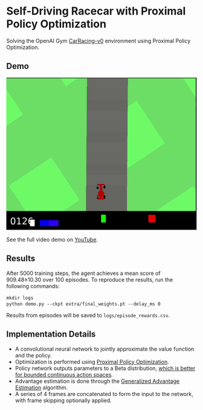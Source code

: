 # Self-Driving Racecar with Proximal Policy Optimization

Solving the OpenAI Gym [CarRacing-v0](https://gym.openai.com/envs/CarRacing-v0) environment using Proximal Policy Optimization.

## Demo

![Video Demo](extra/demo.gif)

See the full video demo on [YouTube](https://youtu.be/s1uKkmNiNhM).

## Results

After 5000 training steps, the agent achieves a mean score of 909.48±10.30 over 100 episodes. To reproduce the results, run the following commands:

```
mkdir logs
python demo.py --ckpt extra/final_weights.pt --delay_ms 0
```

Results from episodes will be saved to `logs/episode_rewards.csv`.

## Implementation Details

-   A convolutional neural network to jointly approximate the value function and the policy.
-   Optimization is performed using [Proximal Policy Optimization](https://arxiv.org/abs/1707.06347).
-   Policy network outputs parameters to a Beta distribution, [which is better for bounded continuous action spaces](https://proceedings.mlr.press/v70/chou17a/chou17a.pdf).
-   Advantage estimation is done through the [Generalized Advantage Estimation](https://arxiv.org/abs/1506.02438) algorithm.
-   A series of 4 frames are concatenated to form the input to the network, with frame skipping optionally applied.
